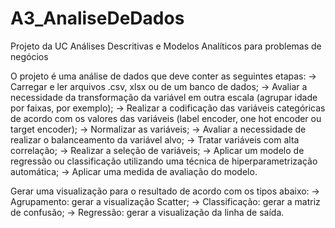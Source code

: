 # A3_AnaliseDeDados
Projeto da UC Análises Descritivas e Modelos Analíticos para problemas de negócios

O projeto é uma análise de dados que deve conter as seguintes etapas:
-> Carregar e ler arquivos .csv, xlsx ou de um banco de dados;
-> Avaliar a necessidade da transformação da variável em outra escala (agrupar idade por faixas, por exemplo);
-> Realizar a codificação das variáveis categóricas de acordo com os valores das variáveis (label encoder, one hot encoder ou target encoder);
-> Normalizar as variáveis;
-> Avaliar a necessidade de realizar o balanceamento da variável alvo;
-> Tratar variáveis com alta correlação;
-> Realizar a seleção de variáveis;
-> Aplicar um modelo de regressão ou classificação utilizando uma técnica de hiperparametrização automática;
-> Aplicar uma medida de avaliação do modelo.

Gerar uma visualização para o resultado de acordo com os tipos abaixo:
  -> Agrupamento: gerar a visualização Scatter;
  -> Classificação: gerar a matriz de confusão; 
  -> Regressão: gerar a visualização da linha de saída.
